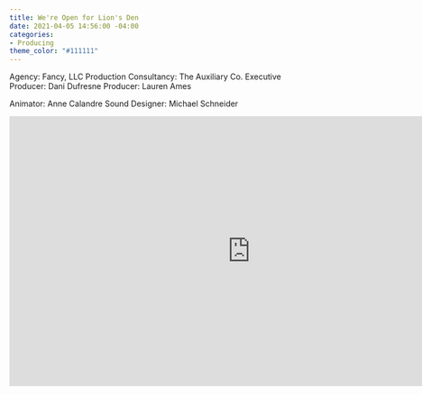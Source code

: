 ```yaml
---
title: We're Open for Lion's Den
date: 2021-04-05 14:56:00 -04:00
categories:
- Producing
theme_color: "#111111"
---
```


Agency: Fancy, LLC
Production Consultancy: The Auxiliary Co.
Executive Producer: Dani Dufresne
Producer: Lauren Ames

Animator: Anne Calandre
Sound Designer: Michael Schneider

<iframe title="vimeo-player" src="https://player.vimeo.com/video/426295071" width="854" height="480" frameborder="0" allowfullscreen></iframe>



